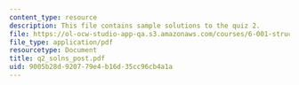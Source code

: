 ```yaml
---
content_type: resource
description: This file contains sample solutions to the quiz 2.
file: https://ol-ocw-studio-app-qa.s3.amazonaws.com/courses/6-001-structure-and-interpretation-of-computer-programs-spring-2005/9005b28d920779e4b16d35cc96cb4a1a_q2_solns_post.pdf
file_type: application/pdf
resourcetype: Document
title: q2_solns_post.pdf
uid: 9005b28d-9207-79e4-b16d-35cc96cb4a1a
---
```

